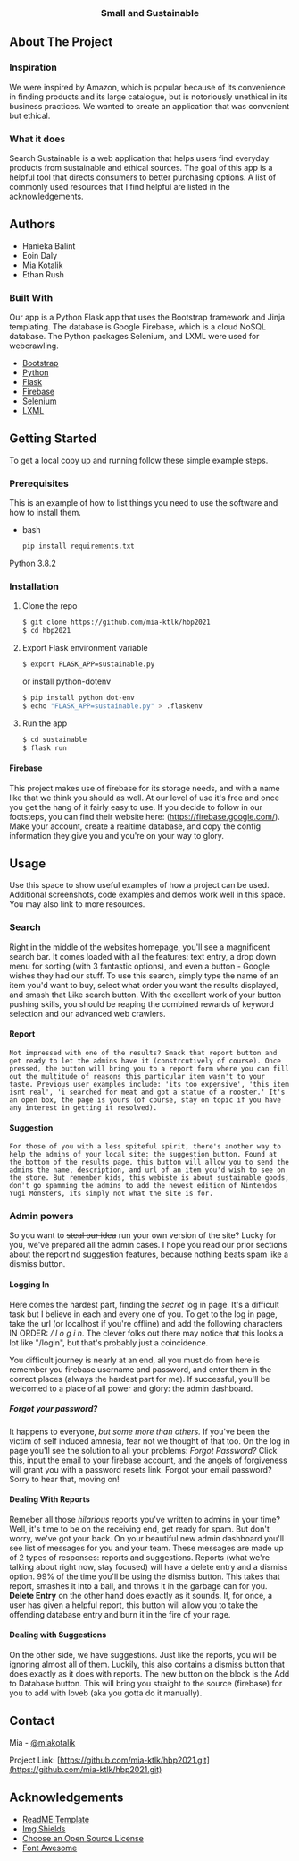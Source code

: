 <!-- PROJECT LOGO -->
<br />
<p align="center">
  <a href=">
    <img src="images/logo.png" alt="Logo" width="80" height="80">
  </a>

  <h3 align="center">Small and Sustainable</h3>



<!-- ABOUT THE PROJECT -->
## About The Project

### Inspiration
We were inspired by Amazon, which is popular because of its convenience in finding products and its large catalogue, but is notoriously unethical in its business practices. We wanted to create an application that was convenient but ethical.

### What it does
Search Sustainable is a web application that helps users find everyday products from sustainable and ethical sources. The goal of this app is a helpful tool that directs consumers to better purchasing options.
A list of commonly used resources that I find helpful are listed in the acknowledgements.

<!-- AUTHORS-->
## Authors

* Hanieka Balint
* Eoin Daly
* Mia Kotalik
* Ethan Rush


### Built With

Our app is a Python Flask app that uses the Bootstrap framework and Jinja templating. The database is Google Firebase, which is a cloud NoSQL database. The Python packages Selenium, and LXML were used for webcrawling.
* [Bootstrap](https://getbootstrap.com)
* [Python](https://www.python.org/)
* [Flask](https://flask.palletsprojects.com/en/1.1.x/)
* [Firebase](https://firebase.google.com/)
* [Selenium](https://pypi.org/project/selenium/)
* [LXML](https://lxml.de/)

<!-- GETTING STARTED -->
## Getting Started

To get a local copy up and running follow these simple example steps.

### Prerequisites

This is an example of how to list things you need to use the software and how to install them.
* bash
  ```sh
  pip install requirements.txt
  ```
Python 3.8.2

### Installation

1. Clone the repo
   ```bash
   $ git clone https://github.com/mia-ktlk/hbp2021
   $ cd hbp2021
   ```
3. Export Flask environment variable
    ```bash
    $ export FLASK_APP=sustainable.py
    ```
    or install python-dotenv
    ```bash
    $ pip install python dot-env
    $ echo "FLASK_APP=sustainable.py" > .flaskenv
    ```
4. Run the app
    ```bash
    $ cd sustainable
    $ flask run
    ```

#### Firebase

This project makes use of firebase for its storage needs, and with a name like that we think you should as well. At our level of use it's free and once you get the hang of it fairly easy to use. If you decide to follow in our footsteps, you can find their website here: (https://firebase.google.com/). Make your account, create a realtime database, and copy the config information they give you and you're on your way to glory.
<!-- USAGE EXAMPLES -->
## Usage

Use this space to show useful examples of how a project can be used. Additional screenshots, code examples and demos work well in this space. You may also link to more resources.


### Search

  Right in the middle of the websites homepage, you'll see a magnificent search bar. It comes loaded with all the features: text entry, a drop down menu for sorting (with 3 fantastic options), and even a button - Google wishes they had our stuff. To use this search, simply type the name of an item you'd want to buy, select what order you want the results displayed, and smash that ~~Like~~ search button. With the excellent work of your button pushing skills, you should be reaping the combined rewards of keyword selection and our advanced web crawlers. 

  #### Report

    Not impressed with one of the results? Smack that report button and get ready to let the admins have it (constrcutively of course). Once pressed, the button will bring you to a report form where you can fill out the multitude of reasons this particular item wasn't to your taste. Previous user examples include: 'its too expensive', 'this item isnt real', 'i searched for meat and got a statue of a rooster.' It's an open box, the page is yours (of course, stay on topic if you have any interest in getting it resolved).

  #### Suggestion

    For those of you with a less spiteful spirit, there's another way to help the admins of your local site: the suggestion button. Found at the bottom of the results page, this button will allow you to send the admins the name, description, and url of an item you'd wish to see on the store. But remember kids, this webiste is about sustainable goods, don't go spamming the admins to add the newest edition of Nintendos Yugi Monsters, its simply not what the site is for.


### Admin powers

So you want to ~~steal our idea~~ run your own version of the site? Lucky for you, we've prepared all the admin cases. I hope you read our prior sections about the report nd suggestion features, because nothing beats spam like a dismiss button.

#### Logging In

  Here comes the hardest part, finding the *secret* log in page. It's a difficult task but I believe in each and every one of you. To get to the log in page, take the url (or localhost if you're offline) and add the following characters IN ORDER: */* *l*  *o*   *g*   *i*   *n*. The clever folks out there may notice that this looks a lot like "/login", but that's probably just a coincidence. 

  You difficult journey is nearly at an end, all you must do from here is remember you firebase username and password, and enter them in the correct places (always the hardest part for me). If successful, you'll be welcomed to a place of all power and glory: the admin dashboard.

##### Forgot your password?

  It happens to everyone, *but some more than others.* If you've been the victim of self induced amnesia, fear not we thought of that too. On the log in page you'll see the solution to all your problems: *Forgot Password?* Click this, input the email to your firebase account, and the angels of forgiveness will grant you with a password resets link. Forgot your email password? Sorry to hear that, moving on!


#### Dealing With Reports

  Remeber all those *hilarious* reports you've written to admins in your time? Well, it's time to be on the receiving end, get ready for spam. But don't worry, we've got your back. On your beautiful new admin dashboard you'll see list of messages for you and your team. These messages are made up of 2 types of responses: reports and suggestions. Reports (what we're talking about right now, stay focused) will have a delete entry and a dismiss option. 99% of the time you'll be using the dismiss button. This takes that report, smashes it into a ball, and throws it in the garbage can for you. **Delete Entry** on the other hand does exactly as it sounds. If, for once, a user has given a helpful report, this button will allow you to take the offending database entry and burn it in the fire of your rage. 

#### Dealing with Suggestions

  On the other side, we have suggestions. Just like the reports, you will be ignoring almost all of them. Luckily, this also contains a dismiss button that does exactly as it does with reports. The new button on the block is the Add to Database button. This will bring you straight to the source (firebase) for you to add with loveb (aka you gotta do it manually).



<!-- CONTACT -->
## Contact

Mia - [@miakotalik](https://twitter.com/miakotalik?lang=en)

Project Link: [https://github.com/mia-ktlk/hbp2021.git](https://github.com/mia-ktlk/hbp2021.git)



<!-- ACKNOWLEDGEMENTS -->
## Acknowledgements
* [ReadME Template](https://github.com/othneildrew/Best-README-Template)
* [Img Shields](https://shields.io)
* [Choose an Open Source License](https://choosealicense.com)
* [Font Awesome](https://fontawesome.com)





<!-- MARKDOWN LINKS & IMAGES -->
<!-- https://www.markdownguide.org/basic-syntax/#reference-style-links -->
[contributors-shield]: https://img.shields.io/github/contributors/othneildrew/Best-README-Template.svg?style=for-the-badge
[contributors-url]: https://github.com/othneildrew/Best-README-Template/graphs/contributors
[forks-shield]: https://img.shields.io/github/forks/othneildrew/Best-README-Template.svg?style=for-the-badge
[forks-url]: https://github.com/othneildrew/Best-README-Template/network/members
[stars-shield]: https://img.shields.io/github/stars/othneildrew/Best-README-Template.svg?style=for-the-badge
[stars-url]: https://github.com/othneildrew/Best-README-Template/stargazers
[issues-shield]: https://img.shields.io/github/issues/othneildrew/Best-README-Template.svg?style=for-the-badge
[issues-url]: https://github.com/othneildrew/Best-README-Template/issues
[license-shield]: https://img.shields.io/github/license/othneildrew/Best-README-Template.svg?style=for-the-badge
[license-url]: https://github.com/othneildrew/Best-README-Template/blob/master/LICENSE.txt
[linkedin-shield]: https://img.shields.io/badge/-LinkedIn-black.svg?style=for-the-badge&logo=linkedin&colorB=555
[linkedin-url]: https://www.linkedin.com/in/miakotalik/
[product-screenshot]: images/screenshot.png
